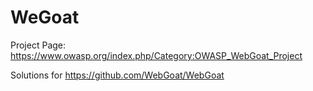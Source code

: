 WeGoat
=======

Project Page: https://www.owasp.org/index.php/Category:OWASP_WebGoat_Project

Solutions for https://github.com/WebGoat/WebGoat